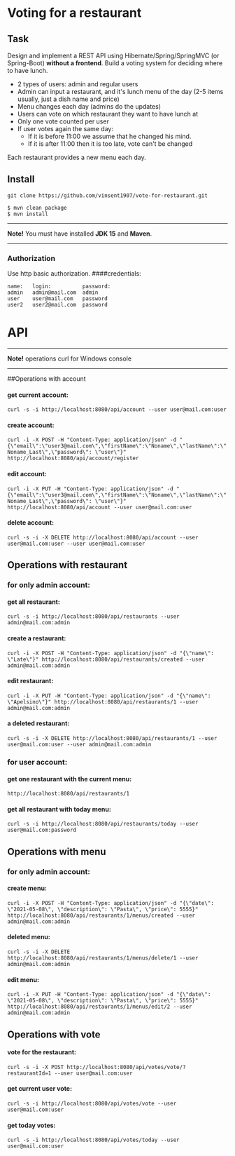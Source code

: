 # Voting for a restaurant
## Task
Design and implement a REST API using Hibernate/Spring/SpringMVC (or Spring-Boot) **without a frontend**.
Build a voting system for deciding where to have lunch.

* 2 types of users: admin and regular users
* Admin can input a restaurant, and it's lunch menu of the day (2-5 items usually, just a dish name and price)
* Menu changes each day (admins do the updates)
* Users can vote on which restaurant they want to have lunch at
* Only one vote counted per user
* If user votes again the same day:
    - If it is before 11:00 we assume that he changed his mind.
    - If it is after 11:00 then it is too late, vote can't be changed

Each restaurant provides a new menu each day.

## Install
```console
git clone https://github.com/vinsent1907/vote-for-restaurant.git
```
```console
$ mvn clean package
$ mvn install
```

----

**Note!** You must have installed **JDK 15** and **Maven**.

----


### Authorization
Use http basic authorization.
####credentials:
```console
name:   login:          password:
admin   admin@mail.com  admin  
user    user@mail.com   password
user2   user2@mail.com  password
```
# API

----

**Note!** operations curl for Windows console

----


[comment]: <> (You can see full REST API documentation at [/api-docs]&#40;http://localhost:8080/swagger-ui/index.html&#41; after deploy.)
[comment]: <> (Access to documentation allowed only for admin profile.)

##Operations with account
#### get current account:
`curl -s -i http://localhost:8080/api/account --user user@mail.com:user`

#### create account:
`curl -i -X POST -H "Content-Type: application/json" -d "{\"email\":\"user3@mail.com\",\"firstName\":\"Noname\",\"lastName\":\"Noname_Last\",\"password\": \"user\"}" http://localhost:8080/api/account/register`
#### edit account:
`curl -i -X PUT -H "Content-Type: application/json" -d "{\"email\":\"user3@mail.com\",\"firstName\":\"Noname\",\"lastName\":\"Noname_Last\",\"password\": \"user\"}" http://localhost:8080/api/account --user user@mail.com:user`
#### delete account:
`curl -s -i -X DELETE http://localhost:8080/api/account --user user@mail.com:user --user user@mail.com:user`


## Operations with restaurant
###  for only admin account:
#### get all restaurant:
`curl -s -i http://localhost:8080/api/restaurants --user admin@mail.com:admin`

#### create a restaurant:
`curl -i -X POST -H "Content-Type: application/json" -d "{\"name\": \"Late\"}" http://localhost:8080/api/restaurants/created --user admin@mail.com:admin`

#### edit restaurant:
`curl -i -X PUT -H "Content-Type: application/json" -d "{\"name\": \"Apelsino\"}" http://localhost:8080/api/restaurants/1 --user admin@mail.com:admin`

#### a deleted restaurant:
`curl -s -i -X DELETE http://localhost:8080/api/restaurants/1 --user user@mail.com:user --user admin@mail.com:admin`


### for user account:
#### get one restaurant with the current menu:
`http://localhost:8080/api/restaurants/1`

#### get all restaurant with today menu:
`curl -s -i http://localhost:8080/api/restaurants/today --user user@mail.com:password`

## Operations with menu
###  for only admin account:
#### create menu:
`curl -i -X POST -H "Content-Type: application/json" -d "{\"date\": \"2021-05-08\", \"description\": \"Pasta\", \"price\": 5555}" http://localhost:8080/api/restaurants/1/menus/created --user admin@mail.com:admin`

#### deleted menu:
`curl -s -i -X DELETE http://localhost:8080/api/restaurants/1/menus/delete/1 --user admin@mail.com:admin`

#### edit menu:
`curl -i -X PUT -H "Content-Type: application/json" -d "{\"date\": \"2021-05-08\", \"description\": \"Pasta\", \"price\": 5555}" http://localhost:8080/api/restaurants/1/menus/edit/2 --user admin@mail.com:admin`


## Operations with vote

#### vote for the restaurant:
`curl -s -i -X POST http://localhost:8080/api/votes/vote/?restaurantId=1 --user user@mail.com:user`

#### get current user vote:
`curl -s -i http://localhost:8080/api/votes/vote --user user@mail.com:user`

#### get today votes:
`curl -s -i http://localhost:8080/api/votes/today --user user@mail.com:user` 